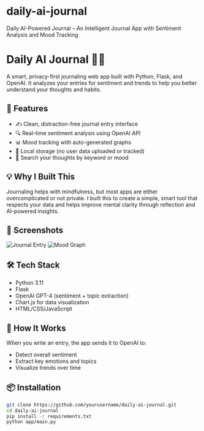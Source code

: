 # daily-ai-journal
Daily AI-Powered Journal – An Intelligent Journal App with Sentiment Analysis and Mood Tracking
# Daily AI Journal 🧠📓

A smart, privacy-first journaling web app built with Python, Flask, and OpenAI. It analyzes your entries for sentiment and trends to help you better understand your thoughts and habits.

## 🚀 Features
- ✍️ Clean, distraction-free journal entry interface
- 🔍 Real-time sentiment analysis using OpenAI API
- 📊 Mood tracking with auto-generated graphs
- 🔐 Local storage (no user data uploaded or tracked)
- 📅 Search your thoughts by keyword or mood

## 💡 Why I Built This
Journaling helps with mindfulness, but most apps are either overcomplicated or not private. I built this to create a simple, smart tool that respects your data and helps improve mental clarity through reflection and AI-powered insights.

## 📸 Screenshots
![Journal Entry](https://placehold.co/600x400?text=Journal+Entry+UI)
![Mood Graph](https://placehold.co/600x400?text=Mood+Tracking+Chart)

## 🛠️ Tech Stack
- Python 3.11
- Flask
- OpenAI GPT-4 (sentiment + topic extraction)
- Chart.js for data visualization
- HTML/CSS/JavaScript

## 🧠 How It Works
When you write an entry, the app sends it to OpenAI to:
- Detect overall sentiment
- Extract key emotions and topics
- Visualize trends over time

## 📦 Installation

```bash
git clone https://github.com/yourusername/daily-ai-journal.git
cd daily-ai-journal
pip install -r requirements.txt
python app/main.py
